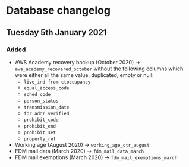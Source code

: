 # Database changelog

## Tuesday 5th January 2021

### Added

- AWS Academy recovery backup (October 2020) -> `aws_academy_recovered_october` without the following columns which were either all the same value, duplicated, empty or null:
  - `live_ind from ctoccupancy`
  - `equal_access_code`
  - `sched_code`
  - `person_status`
  - `transmission_date`
  - `for_addr_verified`
  - `prohibit_code`
  - `prohibit_end`
  - `prohibit_set`
  - `property_ref`
- Working age (August 2020) -> `working_age_ctr_august`
- FDM mail data (March 2020) -> `fdm_mail_data_march`
- FDM mail exemptions (March 2020) -> `fdm_mail_exemptions_march`
